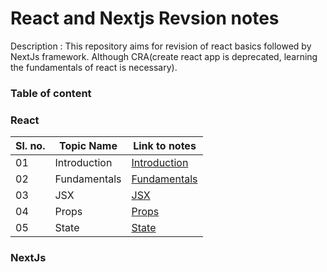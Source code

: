 # React and Nextjs Revsion notes


Description : This repository aims for revision of react basics followed by NextJs framework. Although CRA(create react app is deprecated, learning the fundamentals of react is necessary).


### Table of content


### React
|Sl. no.|Topic Name|Link to notes|
--|---|---|
|01|Introduction|[Introduction](./React/Notes/Introduction.md)|
|02|Fundamentals|[Fundamentals](./React/Notes/HelloWorld.md)|
|03|JSX|[JSX](./React/Notes/Jsx.md)|
|04|Props|[Props](./React/Notes/Props.md)|
|05|State|[State](./React/Notes/State.md)|


### NextJs
